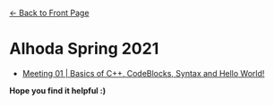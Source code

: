 [<- Back to Front Page](./../)

# Alhoda Spring 2021

* [Meeting 01 | Basics of C++, CodeBlocks, Syntax and Hello World!](./Meetings/Meeting01)

**Hope you find it helpful :)**
